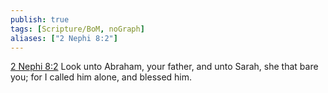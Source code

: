 ```yaml
---
publish: true
tags: [Scripture/BoM, noGraph]
aliases: ["2 Nephi 8:2"]
---
```

[2 Nephi 8:2](https://churchofjesuschrist.org/study/scriptures/bofm/2-ne/8?lang=eng&id=p2#p2) Look unto Abraham, your father, and unto Sarah, she that bare you; for I called him alone, and blessed him.
